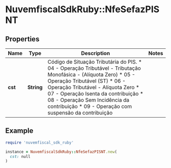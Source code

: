# NuvemfiscalSdkRuby::NfeSefazPISNT

## Properties

| Name | Type | Description | Notes |
| ---- | ---- | ----------- | ----- |
| **cst** | **String** | Código de Situação Tributária do PIS.  * 04 - Operação Tributável - Tributação Monofásica - (Alíquota Zero)  * 05 - Operação Tributável (ST)  * 06 - Operação Tributável - Alíquota Zero  * 07 - Operação Isenta da contribuição  * 08 - Operação Sem Incidência da contribuição  * 09 - Operação com suspensão da contribuição |  |

## Example

```ruby
require 'nuvemfiscal_sdk_ruby'

instance = NuvemfiscalSdkRuby::NfeSefazPISNT.new(
  cst: null
)
```

